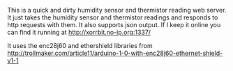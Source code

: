 This is a quick and dirty humidity sensor and thermistor reading web server. It just takes the humidity sensor and thermistor readings and responds to http requests with them. It also supports json output. If I keep it online you can find it running at http://xorrbit.no-ip.org:1337/

It uses the enc28j60 and ethershield libraries from http://trollmaker.com/article11/arduino-1-0-with-enc28j60-ethernet-shield-v1-1
